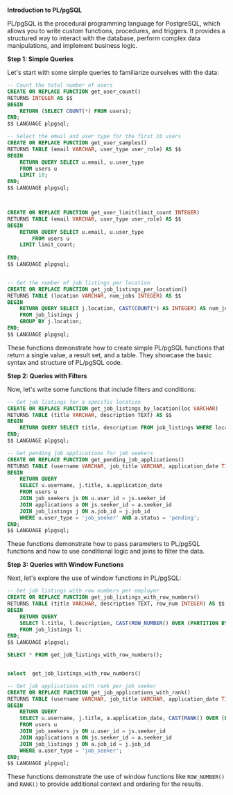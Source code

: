 **Introduction to PL/pgSQL**

PL/pgSQL is the procedural programming language for PostgreSQL, which allows you to write custom functions, procedures, and triggers. It provides a structured way to interact with the database, perform complex data manipulations, and implement business logic.

**Step 1: Simple Queries**

Let's start with some simple queries to familiarize ourselves with the data:

```sql
-- Count the total number of users
CREATE OR REPLACE FUNCTION get_user_count()
RETURNS INTEGER AS $$
BEGIN
    RETURN (SELECT COUNT(*) FROM users);
END;
$$ LANGUAGE plpgsql;

-- Select the email and user type for the first 10 users
CREATE OR REPLACE FUNCTION get_user_samples()
RETURNS TABLE (email VARCHAR, user_type user_role) AS $$
BEGIN
    RETURN QUERY SELECT u.email, u.user_type 
    FROM users u
    LIMIT 10;
END;
$$ LANGUAGE plpgsql;



CREATE OR REPLACE FUNCTION get_user_limit(limit_count INTEGER)
RETURNS TABLE (email VARCHAR, user_type user_role) AS $$
BEGIN
    RETURN QUERY SELECT u.email, u.user_type
        FROM users u
    LIMIT limit_count;
    
END;
$$ LANGUAGE plpgsql;


-- Get the number of job listings per location
CREATE OR REPLACE FUNCTION get_job_listings_per_location()
RETURNS TABLE (location VARCHAR, num_jobs INTEGER) AS $$
BEGIN
    RETURN QUERY SELECT j.location, CAST(COUNT(*) AS INTEGER) AS num_jobs
    FROM job_listings j
    GROUP BY j.location;
END;
$$ LANGUAGE plpgsql;
```

These functions demonstrate how to create simple PL/pgSQL functions that return a single value, a result set, and a table. They showcase the basic syntax and structure of PL/pgSQL code.

**Step 2: Queries with Filters**

Now, let's write some functions that include filters and conditions:

```sql
-- Get job listings for a specific location
CREATE OR REPLACE FUNCTION get_job_listings_by_location(loc VARCHAR)
RETURNS TABLE (title VARCHAR, description TEXT) AS $$
BEGIN
    RETURN QUERY SELECT title, description FROM job_listings WHERE location = loc;
END;
$$ LANGUAGE plpgsql;

-- Get pending job applications for job seekers
CREATE OR REPLACE FUNCTION get_pending_job_applications()
RETURNS TABLE (username VARCHAR, job_title VARCHAR, application_date TIMESTAMP) AS $$
BEGIN
    RETURN QUERY
    SELECT u.username, j.title, a.application_date
    FROM users u
    JOIN job_seekers js ON u.user_id = js.seeker_id
    JOIN applications a ON js.seeker_id = a.seeker_id
    JOIN job_listings j ON a.job_id = j.job_id
    WHERE u.user_type = 'job_seeker' AND a.status = 'pending';
END;
$$ LANGUAGE plpgsql;
```

These functions demonstrate how to pass parameters to PL/pgSQL functions and how to use conditional logic and joins to filter the data.

**Step 3: Queries with Window Functions**

Next, let's explore the use of window functions in PL/pgSQL:

```sql
-- Get job listings with row numbers per employer
CREATE OR REPLACE FUNCTION get_job_listings_with_row_numbers()
RETURNS TABLE (title VARCHAR, description TEXT, row_num INTEGER) AS $$
BEGIN
    RETURN QUERY
    SELECT l.title, l.description, CAST(ROW_NUMBER() OVER (PARTITION BY l.employer_id ORDER BY l.posted_date DESC) AS INTEGER) AS row_num
    FROM job_listings l;
END;
$$ LANGUAGE plpgsql;

SELECT * FROM get_job_listings_with_row_numbers();


select  get_job_listings_with_row_numbers()

-- Get job applications with rank per job seeker
CREATE OR REPLACE FUNCTION get_job_applications_with_rank()
RETURNS TABLE (username VARCHAR, job_title VARCHAR, application_date TIMESTAMP, application_rank INTEGER) AS $$
BEGIN
    RETURN QUERY
    SELECT u.username, j.title, a.application_date, CAST(RANK() OVER (PARTITION BY a.seeker_id ORDER BY a.application_date DESC) AS INTEGER) AS application_rank
    FROM users u
    JOIN job_seekers js ON u.user_id = js.seeker_id
    JOIN applications a ON js.seeker_id = a.seeker_id
    JOIN job_listings j ON a.job_id = j.job_id
    WHERE u.user_type = 'job_seeker';
END;
$$ LANGUAGE plpgsql;
```

These functions demonstrate the use of window functions like `ROW_NUMBER()` and `RANK()` to provide additional context and ordering for the results.

